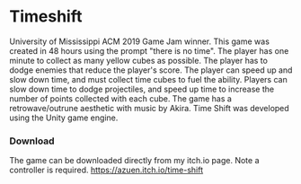 # Timeshift
University of Mississippi ACM 2019 Game Jam winner. This game was created in 48 hours using the prompt "there is no time". The player has one minute to collect as many yellow cubes as possible. The player has to dodge enemies that reduce the player's score. The player can speed up and slow down time, and must collect time cubes to fuel the ability. Players can slow down time to dodge projectiles, and speed up time to increase the number of points collected with each cube. The game has a retrowave/outrune aesthetic with music by Akira. Time Shift was developed using the Unity game engine.


### Download
The game can be downloaded directly from my itch.io page. Note a controller is required.
https://azuen.itch.io/time-shift
